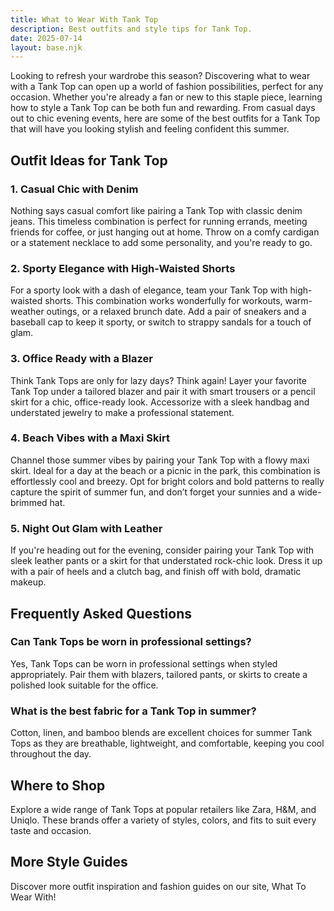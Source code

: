```yaml
---
title: What to Wear With Tank Top
description: Best outfits and style tips for Tank Top.
date: 2025-07-14
layout: base.njk
---
```


Looking to refresh your wardrobe this season? Discovering what to wear with a Tank Top can open up a world of fashion possibilities, perfect for any occasion. Whether you're already a fan or new to this staple piece, learning how to style a Tank Top can be both fun and rewarding. From casual days out to chic evening events, here are some of the best outfits for a Tank Top that will have you looking stylish and feeling confident this summer.

## Outfit Ideas for Tank Top

### 1. Casual Chic with Denim
Nothing says casual comfort like pairing a Tank Top with classic denim jeans. This timeless combination is perfect for running errands, meeting friends for coffee, or just hanging out at home. Throw on a comfy cardigan or a statement necklace to add some personality, and you're ready to go.

### 2. Sporty Elegance with High-Waisted Shorts
For a sporty look with a dash of elegance, team your Tank Top with high-waisted shorts. This combination works wonderfully for workouts, warm-weather outings, or a relaxed brunch date. Add a pair of sneakers and a baseball cap to keep it sporty, or switch to strappy sandals for a touch of glam.

### 3. Office Ready with a Blazer
Think Tank Tops are only for lazy days? Think again! Layer your favorite Tank Top under a tailored blazer and pair it with smart trousers or a pencil skirt for a chic, office-ready look. Accessorize with a sleek handbag and understated jewelry to make a professional statement.

### 4. Beach Vibes with a Maxi Skirt
Channel those summer vibes by pairing your Tank Top with a flowy maxi skirt. Ideal for a day at the beach or a picnic in the park, this combination is effortlessly cool and breezy. Opt for bright colors and bold patterns to really capture the spirit of summer fun, and don’t forget your sunnies and a wide-brimmed hat.

### 5. Night Out Glam with Leather
If you're heading out for the evening, consider pairing your Tank Top with sleek leather pants or a skirt for that understated rock-chic look. Dress it up with a pair of heels and a clutch bag, and finish off with bold, dramatic makeup.

## Frequently Asked Questions

### Can Tank Tops be worn in professional settings?
Yes, Tank Tops can be worn in professional settings when styled appropriately. Pair them with blazers, tailored pants, or skirts to create a polished look suitable for the office.

### What is the best fabric for a Tank Top in summer?
Cotton, linen, and bamboo blends are excellent choices for summer Tank Tops as they are breathable, lightweight, and comfortable, keeping you cool throughout the day.

## Where to Shop

Explore a wide range of Tank Tops at popular retailers like Zara, H&M, and Uniqlo. These brands offer a variety of styles, colors, and fits to suit every taste and occasion.

## More Style Guides

Discover more outfit inspiration and fashion guides on our site, What To Wear With!